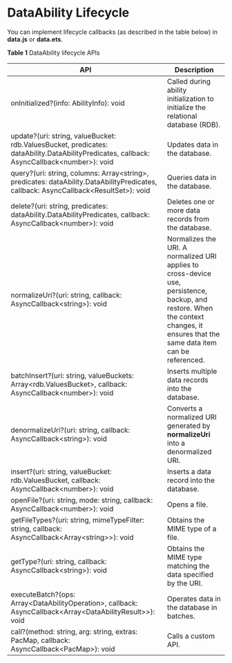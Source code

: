 # DataAbility Lifecycle


You can implement lifecycle callbacks (as described in the table below) in **data.js** or **data.ets**.  


**Table 1** DataAbility lifecycle APIs

| API| Description| 
| -------- | -------- |
| onInitialized?(info: AbilityInfo): void | Called during ability initialization to initialize the relational database (RDB).| 
| update?(uri: string, valueBucket: rdb.ValuesBucket, predicates: dataAbility.DataAbilityPredicates, callback: AsyncCallback&lt;number&gt;): void | Updates data in the database.| 
| query?(uri: string, columns: Array&lt;string&gt;, predicates: dataAbility.DataAbilityPredicates, callback: AsyncCallback&lt;ResultSet&gt;): void | Queries data in the database.| 
| delete?(uri: string, predicates: dataAbility.DataAbilityPredicates, callback: AsyncCallback&lt;number&gt;): void | Deletes one or more data records from the database.| 
| normalizeUri?(uri: string, callback: AsyncCallback&lt;string&gt;): void | Normalizes the URI. A normalized URI applies to cross-device use, persistence, backup, and restore. When the context changes, it ensures that the same data item can be referenced.| 
| batchInsert?(uri: string, valueBuckets: Array&lt;rdb.ValuesBucket&gt;, callback: AsyncCallback&lt;number&gt;): void | Inserts multiple data records into the database.| 
| denormalizeUri?(uri: string, callback: AsyncCallback&lt;string&gt;): void | Converts a normalized URI generated by **normalizeUri** into a denormalized URI.| 
| insert?(uri: string, valueBucket: rdb.ValuesBucket, callback: AsyncCallback&lt;number&gt;): void | Inserts a data record into the database.| 
| openFile?(uri: string, mode: string, callback: AsyncCallback&lt;number&gt;): void | Opens a file.| 
| getFileTypes?(uri: string, mimeTypeFilter: string, callback: AsyncCallback&lt;Array&lt;string&gt;&gt;): void | Obtains the MIME type of a file.| 
| getType?(uri: string, callback: AsyncCallback&lt;string&gt;): void | Obtains the MIME type matching the data specified by the URI.| 
| executeBatch?(ops: Array&lt;DataAbilityOperation&gt;, callback: AsyncCallback&lt;Array&lt;DataAbilityResult&gt;&gt;): void | Operates data in the database in batches.| 
| call?(method: string, arg: string, extras: PacMap, callback: AsyncCallback&lt;PacMap&gt;): void | Calls a custom API.| 
